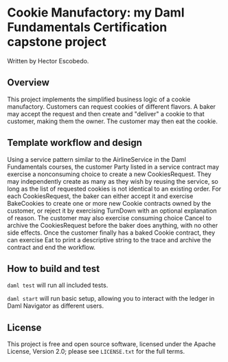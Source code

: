 # Cookie Manufactory: my Daml Fundamentals Certification capstone project

Written by Hector Escobedo.

## Overview

This project implements the simplified business logic of a cookie manufactory. Customers can request cookies of different flavors. A baker may accept the request and then create and "deliver" a cookie to that customer, making them the owner. The customer may then eat the cookie.

## Template workflow and design

Using a service pattern similar to the AirlineService in the Daml Fundamentals courses, the customer Party listed in a service contract may exercise a nonconsuming choice to create a new CookiesRequest. They may independently create as many as they wish by reusing the service, so long as the list of requested cookies is not identical to an existing order. For each CookiesRequest, the baker can either accept it and exercise BakeCookies to create one or more new Cookie contracts owned by the customer, or reject it by exercising TurnDown with an optional explanation of reason. The customer may also exercise consuming choice Cancel to archive the CookiesRequest before the baker does anything, with no other side effects. Once the customer finally has a baked Cookie contract, they can exercise Eat to print a descriptive string to the trace and archive the contract and end the workflow.

## How to build and test

`daml test` will run all included tests.

`daml start` will run basic setup, allowing you to interact with the ledger in Daml Navigator as different users.

## License

This project is free and open source software, licensed under the Apache License, Version 2.0; please see `LICENSE.txt` for the full terms.
